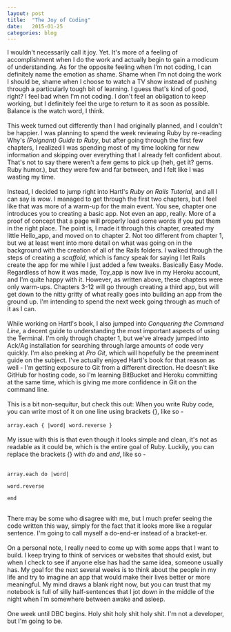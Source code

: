 ```yaml
---
layout: post
title:  "The Joy of Coding"
date:   2015-01-25
categories: blog
---
```


I wouldn't necessarily call it joy. Yet. It's more of a feeling of accomplishment when I do the work and actually begin to gain a modicum of understanding. As for the opposite feeling when I'm not coding, I can definitely name the emotion as shame. Shame when I'm not doing the work I should be, shame when I choose to watch a TV show instead of pushing through a particularly tough bit of learning. I guess that's kind of good, right? I feel bad when I'm not coding. I don't feel an obligation to keep working, but I definitely feel the urge to return to it as soon as possible. Balance is the watch word, I think.
<br/>
<br/>
This week turned out differently than I had originally planned, and I couldn't be happier. I was planning to spend the week reviewing Ruby by re-reading Why's <em>(Poignant) Guide to Ruby</em>, but after going through the first few chapters, I realized I was spending most of my time looking for new information and skipping over everything that I already felt confident about. That's not to say there weren't a few gems to pick up (heh, get it? gems. Ruby humor.), but they were few and far between, and I felt like I was wasting my time.
<br/>
<br/>
Instead, I decided to jump right into Hartl's <em>Ruby on Rails Tutorial</em>, and all I can say is <em>wow</em>. I managed to get through the first two chapters, but I feel like that was more of a warm-up for the main event. You see, chapter one introduces you to creating a basic app. Not even an app, really. More of a proof of concept that a page will properly load some words if you put them in the right place. The point is, I made it through this chapter, created my little Hello_app, and moved on to chapter 2. Not too different from chapter 1, but we at least went into more detail on what was going on in the background with the creation of all of the Rails folders. I walked through the steps of creating a <em>scaffold</em>, which is fancy speak for saying I let Rails create the app for me while I just added a few tweaks. Basically Easy Mode. Regardless of how it was made, Toy_app is now live in my Heroku account, and I'm quite happy with it. However, as written above, these chapters were only warm-ups. Chapters 3-12 will go through creating a third app, but will get down to the nitty gritty of what really goes into building an app from the ground up. I'm intending to spend the next week going through as much of it as I can.
<br/>
<br/>
While working on Hartl's book, I also jumped into <em>Conquering the Command Line</em>, a decent guide to understanding the most important aspects of using the Terminal. I'm only through chapter 1, but we've already jumped into Ack/Ag installation for searching through large amounts of code very quickly. I'm also peeking at <em>Pro Git</em>, which will hopefully be the preeminent guide on the subject. I've actually enjoyed Hartl's book for that reason as well - I'm getting exposure to Git from a different direction. He doesn't like GitHub for hosting code, so I'm learning BitBucket and Heroku committing at the same time, which is giving me more confidence in Git on the command line.
<br/>
<br/>
This is a bit non-sequitur, but check this out: When you write Ruby code, you can write most of it on one line using brackets {}, like so -
<br/>
<br/>
<code>array.each { |word| word.reverse }</code>
<br/>
<br/>
My issue with this is that even though it looks simple and clean, it's not as readable as it could be, which is the entire goal of Ruby. Luckily, you can replace the brackets {} with <em>do</em> and <em>end</em>, like so -
<br/>
<br/>
<p><code>array.each do |word|</code></p>
  <p><code>word.reverse</code></p>
<p><code>end</code></p>
<br/>
There may be some who disagree with me, but I much prefer seeing the code written this way, simply for the fact that it looks more like a regular sentence. I'm going to call myself a do-end-er instead of a bracket-er.
<br/>
<br/>
On a personal note, I really need to come up with some apps that I want to build. I keep trying to think of services or websites that should exist, but when I check to see if anyone else has had the same idea, someone usually has. My goal for the next several weeks is to think about the people in my life and try to imagine an app that would make their lives better or more meaningful. My mind draws a blank right now, but you can trust that my notebook is full of silly half-sentences that I jot down in the middle of the night when I'm somewhere between awake and asleep.
<br/>
<br/>
One week until DBC begins. Holy shit holy shit holy shit. I'm not a developer, but I'm going to be.